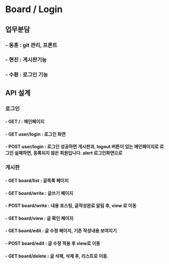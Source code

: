 # Board / Login

## 업무분담

### - 동훈 : git 관리, 프론트

### - 현진 : 게시판기능

### - 수환 : 로그인 기능

## API 설계

### 로그인

#### - GET / : 메인페이지

#### - GET user/login : 로그인 화면

#### - POST user/login : 로그인 성공하면 게시판과, logout 버튼이 있는 메인페이지로 로그인 실패하면, 등록되지 않은 회원입니다. alert 로그인화면으로

### 게시판

#### - GET board/list : 글목록 페이지

#### - GET board/write : 글쓰기 페이지

#### - POST board/write : 내용 포스팅, 글작성완료 알림 후, view 로 이동

#### - GET board/view : 글 확인 페이지

#### - GET board/edit : 글 수정 페이지, 기존 작성내용 보여지기

#### - POST board/edit : 글 수정 적용 후 view로 이동

#### - GET board/delete : 글 삭제, 삭제 후, 리스트로 이동.
